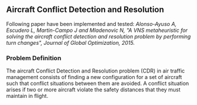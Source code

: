 ## Aircraft Conflict Detection and Resolution

Following paper have been implemented and tested: *Alonso-Ayuso A, Escudero L, Martin-Campo J and Mladenovic N, "A VNS metaheuristic for solving the aircraft conflict detection and resolution problem by performing turn changes", Journal of Global Optimization, 2015.*

### Problem Definition

The aircraft Conflict Detection and Resolution problem (CDR) in air traffic management consists of finding a new configuration for a set
of aircraft such that conflict situations between them are avoided. A conflict situation arises if two or more aircraft violate the
safety distances that they must maintain in flight.
